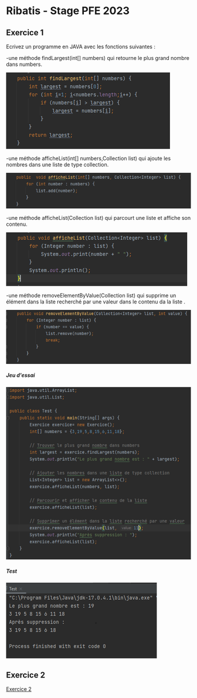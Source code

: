 <h1>Ribatis - Stage PFE 2023</h1>
<h2>Exercice 1</h2>
<p>Ecrivez un programme en JAVA avec les fonctions suivantes :</p>

<p>-une méthode findLargest(int[] numbers) qui retourne le plus grand nombre dans numbers.</p>
<img src="./images/findLargest.png">
<p>-une méthode afficheList(int[] numbers,Collection<?> list) qui ajoute les nombres dans une liste de type collection.</p>
<img src="./images/afficheList.png">
<p>-une méthode afficheList(Collection<?> list) qui parcourt une liste et affiche son contenu.</p>
<img src="./images/afficheList1.png">
<p>-une méthode removeElementByValue(Collection<?> list) qui supprime un élément dans la liste recherché par une valeur dans le contenu da la liste .</p>
<img src="./images/removeElementByValue.png">
<h5>Jeu d'essai</h5>
<img src="./images/test.png">
<h5>Test</h5>
<img src="./images/console.png">
<h2>Exercice 2</h2>
<a href="./ex2/index.html">Exercice 2<a>
